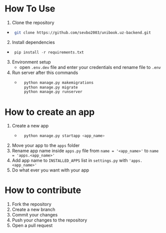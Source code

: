 # How To Use
1. Clone the repository
 - ```bash
    git clone https://github.com/sevbo2003/unibook.uz-backend.git
    ```
2. Install dependencies
 - ```python
    pip install -r requirements.txt
    ```
3. Environment setup
    - open `.env.dev` file and enter your credentials end rename file to `.env`
4. Run server after this commands
    - ```python
        python manage.py makemigrations
        python manage.py migrate
        python manage.py runserver
        ```

# How to create an app
1. Create a new app
    - ```python
        python manage.py startapp <app_name>
2. Move your app to the `apps` folder
3. Rename app name inside `apps.py` file from `name = '<app_name>'` to `name = 'apps.<app_name>'`
4. Add app name to `INSTALLED_APPS` list in `settings.py` with `'apps.<app_name>'`
5. Do what ever you want with your app

# How to contribute
1. Fork the repository
2. Create a new branch
3. Commit your changes
4. Push your changes to the repository
5. Open a pull request